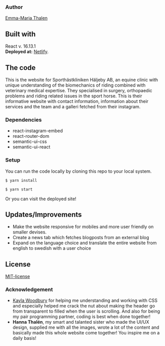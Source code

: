 ### Author
[Emma-Maria Thalen](https://github.com/emtalen)   

## Built with
React v. 16.13.1  
**Deployed at:** [Netlify](https://sporthaskliniken.se).

## The code   
This is the website for Sporthästkliniken Häljeby AB, an equine clinic with unique understanding of the biomechanics of riding combined with veterinary medical expertise. They specialised in surgery, orthopaedic problems and riding related issues in the sport horse.
This is their informative website with contact information, information about their services and the team and a galleri fetched from their instagram. 

### Dependencies  
* react-instagram-embed
* react-router-dom
* semantic-ui-css
* semantic-ui-react
  
### Setup   
You can run the code locally by cloning this repo to your local system.
```
$ yarn install
``` 
```
$ yarn start
```
Or you can visit the deployed site!

## Updates/Improvements   
- Make the website responsive for mobiles and more user friendly on smaller devises. 
- Create a news tab which fetches blogposts from an external blog
- Expand on the language choice and translate the entire website from english to swedish with a user choice 

## License  
[MIT-license](https://en.wikipedia.org/wiki/MIT_License)

### Acknowledgement  
- [Kayla Woodbury](https://github.com/kaylawoodbury) for helping me understanding and working with CSS and especially helped me crack the nut about making the header go from transparent to filled when the user is scrolling. And also for being my pair programming partner, coding is best when done together!
- **Hanna Thalén**, my smart and talanted sister who made the UI/UX design, supplied me with all the images, wrote a lot of the content and basically made this whole website come together! You inspire me on a daily basis! 